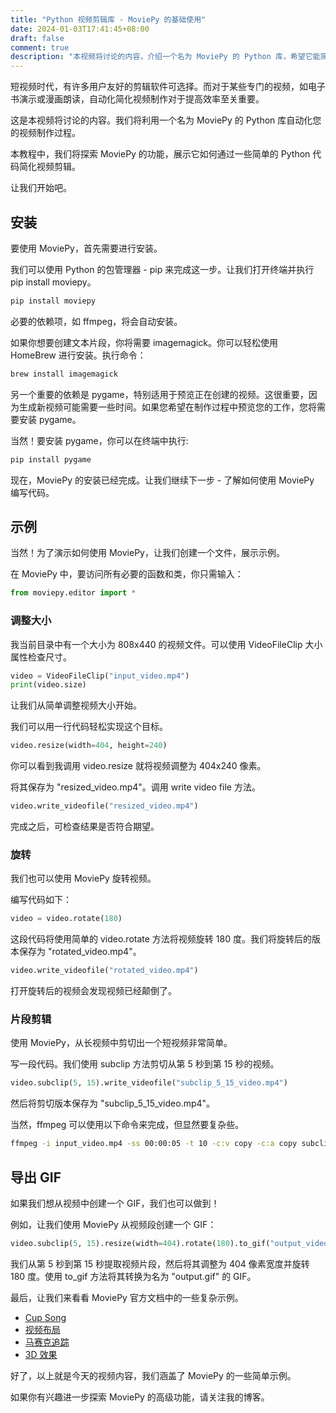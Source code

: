 ```yaml
---
title: "Python 视频剪辑库 - MoviePy 的基础使用"
date: 2024-01-03T17:41:45+08:00
draft: false
comment: true
description: "本视频将讨论的内容，介绍一个名为 MoviePy 的 Python 库，希望它能简化一些流程化的视频创作过程。本文是起始篇。"
---
```


短视频时代，有许多用户友好的剪辑软件可选择。而对于某些专门的视频，如电子书演示或漫画朗读，自动化简化视频制作对于提高效率至关重要。

这是本视频将讨论的内容。我们将利用一个名为 MoviePy 的 Python 库自动化您的视频制作过程。

本教程中，我们将探索 MoviePy 的功能，展示它如何通过一些简单的 Python 代码简化视频剪辑。

让我们开始吧。

## 安装

要使用 MoviePy，首先需要进行安装。

我们可以使用 Python 的包管理器 - pip 来完成这一步。让我们打开终端并执行 pip install moviepy。

```bash
pip install moviepy
```

必要的依赖项，如 ffmpeg，将会自动安装。

如果你想要创建文本片段，你将需要 imagemagick。你可以轻松使用 HomeBrew 进行安装。执行命令：

```bash
brew install imagemagick
```

另一个重要的依赖是 pygame，特别适用于预览正在创建的视频。这很重要，因为生成新视频可能需要一些时间。如果您希望在制作过程中预览您的工作，您将需要安装 pygame。

当然！要安装 pygame，你可以在终端中执行:

```bash
pip install pygame
```

现在，MoviePy 的安装已经完成。让我们继续下一步 - 了解如何使用 MoviePy 编写代码。

## 示例

当然！为了演示如何使用 MoviePy，让我们创建一个文件，展示示例。

在 MoviePy 中，要访问所有必要的函数和类，你只需输入：

```python
from moviepy.editor import *
```

### 调整大小

我当前目录中有一个大小为 808x440 的视频文件。可以使用 VideoFileClip 大小属性检查尺寸。

```python
video = VideoFileClip("input_video.mp4")
print(video.size)
```

让我们从简单调整视频大小开始。

我们可以用一行代码轻松实现这个目标。

```python
video.resize(width=404, height=240)
```

你可以看到我调用 video.resize 就将视频调整为 404x240 像素。

将其保存为 "resized_video.mp4"。调用 write video file 方法。
```python
video.write_videofile("resized_video.mp4")
```

完成之后，可检查结果是否符合期望。

### 旋转

我们也可以使用 MoviePy 旋转视频。

编写代码如下：

```python
video = video.rotate(180)
```

这段代码将使用简单的 video.rotate 方法将视频旋转 180 度。我们将旋转后的版本保存为 "rotated_video.mp4"。

```python
video.write_videofile("rotated_video.mp4")
```

打开旋转后的视频会发现视频已经颠倒了。

### 片段剪辑

使用 MoviePy，从长视频中剪切出一个短视频非常简单。

写一段代码。我们使用 subclip 方法剪切从第 5 秒到第 15 秒的视频。

```python
video.subclip(5, 15).write_videofile("subclip_5_15_video.mp4")
```

然后将剪切版本保存为 "subclip_5_15_video.mp4"。

当然，ffmpeg 可以使用以下命令来完成，但显然要复杂些。

```bash
ffmpeg -i input_video.mp4 -ss 00:00:05 -t 10 -c:v copy -c:a copy subclip_5_15_video.mp4
```

## 导出 GIF

如果我们想从视频中创建一个 GIF，我们也可以做到！

例如，让我们使用 MoviePy 从视频段创建一个 GIF：

```python
video.subclip(5, 15).resize(width=404).rotate(180).to_gif("output_video.gif")
```

我们从第 5 秒到第 15 秒提取视频片段，然后将其调整为 404 像素宽度并旋转 180 度。使用 to_gif 方法将其转换为名为 "output.gif" 的 GIF。

最后，让我们来看看 MoviePy 官方文档中的一些复杂示例。

- [Cup Song](https://www.youtube.com/watch?v=rIehsqqYFEM)
- [视频布局](https://www.youtube.com/watch?v=1hdgNxX-ta)
- [马赛克追踪](https://www.youtube.com/watch?v=zGhoZ4UBxEQ)
- [3D 效果](https://www.youtube.com/watch?v=M9R21SquDSk)

好了，以上就是今天的视频内容，我们涵盖了 MoviePy 的一些简单示例。

如果你有兴趣进一步探索 MoviePy 的高级功能，请关注我的博客。
